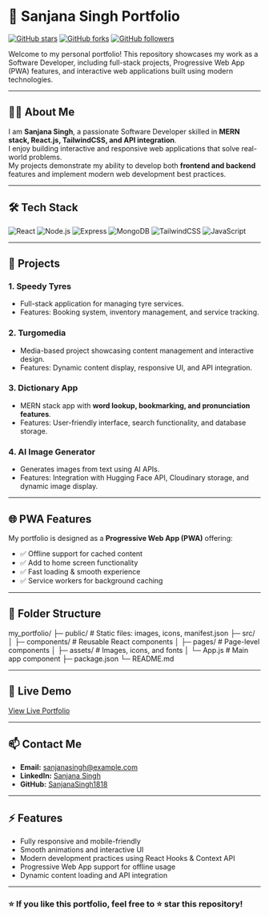 # 🌟 Sanjana Singh Portfolio

[![GitHub stars](https://img.shields.io/github/stars/SanjanaSingh1818/My_Portfolio?style=social)](https://github.com/SanjanaSingh1818/My_Portfolio/stargazers)
[![GitHub forks](https://img.shields.io/github/forks/SanjanaSingh1818/My_Portfolio?style=social)](https://github.com/SanjanaSingh1818/My_Portfolio/network)
[![GitHub followers](https://img.shields.io/github/followers/SanjanaSingh1818?style=social)](https://github.com/SanjanaSingh1818)

Welcome to my personal portfolio! This repository showcases my work as a Software Developer, including full-stack projects, Progressive Web App (PWA) features, and interactive web applications built using modern technologies.

---

## 👩‍💻 About Me
I am **Sanjana Singh**, a passionate Software Developer skilled in **MERN stack, React.js, TailwindCSS, and API integration**.  
I enjoy building interactive and responsive web applications that solve real-world problems.  
My projects demonstrate my ability to develop both **frontend and backend** features and implement modern web development best practices.

---

## 🛠️ Tech Stack
![React](https://img.shields.io/badge/React-20232A?style=for-the-badge&logo=react&logoColor=61DAFB)
![Node.js](https://img.shields.io/badge/Node.js-339933?style=for-the-badge&logo=nodedotjs&logoColor=white)
![Express](https://img.shields.io/badge/Express.js-000000?style=for-the-badge&logo=express&logoColor=white)
![MongoDB](https://img.shields.io/badge/MongoDB-47A248?style=for-the-badge&logo=mongodb&logoColor=white)
![TailwindCSS](https://img.shields.io/badge/TailwindCSS-06B6D4?style=for-the-badge&logo=tailwind-css&logoColor=white)
![JavaScript](https://img.shields.io/badge/JavaScript-F7DF1E?style=for-the-badge&logo=javascript&logoColor=black)

---

## 🚀 Projects

### 1. **Speedy Tyres**
- Full-stack application for managing tyre services.
- Features: Booking system, inventory management, and service tracking.

### 2. **Turgomedia**
- Media-based project showcasing content management and interactive design.
- Features: Dynamic content display, responsive UI, and API integration.

### 3. **Dictionary App**
- MERN stack app with **word lookup, bookmarking, and pronunciation features**.
- Features: User-friendly interface, search functionality, and database storage.

### 4. **AI Image Generator**
- Generates images from text using AI APIs.
- Features: Integration with Hugging Face API, Cloudinary storage, and dynamic image display.

---

## 🌐 PWA Features
My portfolio is designed as a **Progressive Web App (PWA)** offering:
- ✅ Offline support for cached content  
- ✅ Add to home screen functionality  
- ✅ Fast loading & smooth experience  
- ✅ Service workers for background caching  

---

## 📂 Folder Structure
my_portfolio/
├─ public/ # Static files: images, icons, manifest.json
├─ src/
│ ├─ components/ # Reusable React components
│ ├─ pages/ # Page-level components
│ ├─ assets/ # Images, icons, and fonts
│ └─ App.js # Main app component
├─ package.json
└─ README.md


---

## 🔗 Live Demo
[View Live Portfolio](#) <!-- Replace # with actual link -->

---

## 📫 Contact Me
- **Email:** sanjanasingh@example.com <!-- Replace with your email -->
- **LinkedIn:** [Sanjana Singh](https://www.linkedin.com/in/sanjanasingh/)
- **GitHub:** [SanjanaSingh1818](https://github.com/SanjanaSingh1818)

---

## ⚡ Features
- Fully responsive and mobile-friendly  
- Smooth animations and interactive UI  
- Modern development practices using React Hooks & Context API  
- Progressive Web App support for offline usage  
- Dynamic content loading and API integration  

---

### ⭐ If you like this portfolio, feel free to ⭐ star this repository!

